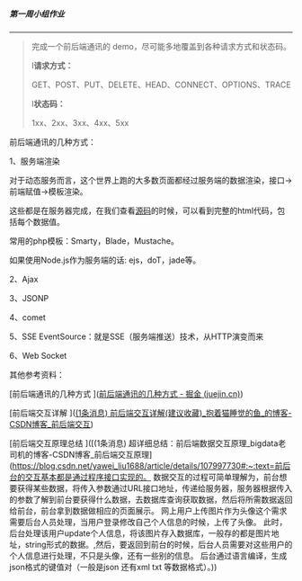 ##### 第一周小组作业

----------------------

> 完成一个前后端通讯的 demo，尽可能多地覆盖到各种请求方式和状态码。  
>
> l**请求方式：**
>
> GET、POST、PUT、DELETE、HEAD、CONNECT、OPTIONS、TRACE
>
> l**状态码：**
>
> 1xx、2xx、3xx、4xx、5xx

前后端通讯的几种方式：

1、服务端渲染

对于动态服务而言，这个世界上跑的大多数页面都经过服务端的数据渲染，接口->前端赋值->模板渲染。

这些都是在服务器完成，在我们查看[源码](https://so.csdn.net/so/search?q=源码&spm=1001.2101.3001.7020)的时候，可以看到完整的html代码，包括每个数据值。

常用的php模板：Smarty，Blade，Mustache。

如果使用Node.js作为服务端的话: ejs，doT，jade等。

2、Ajax

3、JSONP

4、comet

5、SSE EventSource：就是SSE（服务端推送）技术，从HTTP演变而来

6、Web Socket



其他参考资料：

[前后端通讯的几种方式 ]([前后端通讯的几种方式 - 掘金 (juejin.cn)](https://juejin.cn/post/6844903710963793933))

[前后端交互详解 ]([(1条消息) 前后端交互详解(建议收藏)_抱着猫睡觉的鱼_的博客-CSDN博客_前后端交互](https://blog.csdn.net/Oriental_/article/details/104753399))

[前后端交互原理总结 ]([(1条消息) 超详细总结：前后端数据交互原理_bigdata老司机的博客-CSDN博客_前后端交互原理](https://blog.csdn.net/yawei_liu1688/article/details/107997730#:~:text=前后台的交互基本都是通过程序接口实现的。 数据交互的过程可简单理解为，前台想要获得某些数据，将传入参数通过URL接口地址，传递给服务器，服务器根据传入的参数了解到前台要获得什么数据，去数据库查询获取数据，然后将所需数据返回给前台，前台拿到数据做相应的页面展示。 网上用户上传图片作为头像这个需求需要后台人员处理，当用户登录修改自己个人信息的时候，上传了头像。 此时，后台处理该用户update个人信息，将该图片存入数据库，一般存的都是图片地址，string形式的数据。,然后，要返回到前台的时候，后台人员需要对这些用户的个人信息进行处理，不只是头像，还有一些别的信息。 后台通过语言编译，生成json格式的键值对（一般是json 还有xml txt 等数据格式）。))






